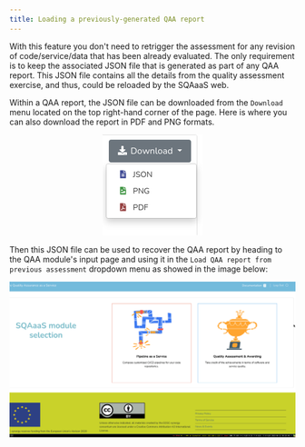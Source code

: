 ```yaml
---
title: Loading a previously-generated QAA report 
---
```


With this feature you don't need to retrigger the assessment for any revision
of code/service/data that has been already evaluated. The only requirement is
to keep the associated JSON file that is generated as part of any QAA report.
This JSON file contains all the details from the quality assessment exercise,
and thus, could be reloaded by the SQAaaS web.

Within a QAA report, the JSON file can be downloaded from the `Download` menu
located on the top right-hand corner of the page. Here is where you can also
download the report in PDF and PNG formats.

<p align="center">
  <img src="/img/qaa_json_download.png"/>
</p>

Then this JSON file can be used to recover the QAA report by heading to the
QAA module's input page and using it in the `Load QAA report from previous
assessment` dropdown menu as showed in the image below:

<p align="center">
  <img src="/img/qaa_load_qa_report.gif"/>
</p>
